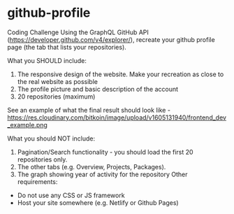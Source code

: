 # github-profile

Coding Challenge
Using the GraphQL GitHub API (<https://developer.github.com/v4/explorer/>), recreate your github profile page (the tab that lists your repositories).

What you SHOULD include:

1. The responsive design of the website. Make your recreation as close to the real website as possible
2. The profile picture and basic description of the account
3. 20 repositories (maximum)

See an example of what the final result should look like - <https://res.cloudinary.com/bitkoin/image/upload/v1605131940/frontend_dev_example.png>

What you should NOT include:
1. Pagination/Search functionality - you should load the first 20 repositories only.
2. The other tabs (e.g. Overview, Projects, Packages).
3. The graph showing year of activity for the repository
Other requirements:

- Do not use any CSS or JS framework
- Host your site somewhere (e.g. Netlify or Github Pages)
